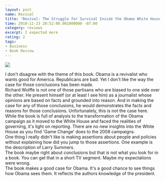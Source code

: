 ```yaml
---
layout: post
name: Revival
title: 'Revival: The Struggle for Survival Inside the Obama White House '
time: 2010-11-23 20:52:00.001000000 -07:00
category: reviews
excerpt: I expected more
rating: 2
tags:
- Business
- Book Review
---
```

<img class="imageOnRight" src="{{ site.reviewsImagesFolder }}{{ page.name }}/RevivalCover.jpg">

<div class="stars" title="{{ page.rating }} Stars" data-percent="{{ page.rating }}"></div>

I don't disagree with the theme of this book. Obama is a revivalist who wants good for America. Republicans are bad. Yet I don't like the way the case for those conclusions has been made.  
Richard Wolffe is not one of those partisans who are biased to one side over the other. He present himself (or at least I see him) as a journalist whose opinions are based on facts and grounded into reason. And in making the case for any of those conclusions, he would demonstrates the facts and reasons for those conclusions. Unfortunately, this is not the case here.  
While the book is full of analysis to the transformation of the Obama campaign as it moved to the White House and faced the realities of governing, it's light on reporting. There are no new insights into the White House as you find 'Game Change' does to the 2008 campaigns.  
One thing I really didn't like is making assertions about people and policies without explaining how did you jump to those assertions. One example is the description of Larry Summers.  
The book maybe right about conclusions but that is not what you look for in a book. You can get that in a short TV segment. Maybe my expectations were wrong.  
The book makes a good case for Obama. It's a good chance to see things how Obama sees them. It reflects the authors knowledge of the president.   